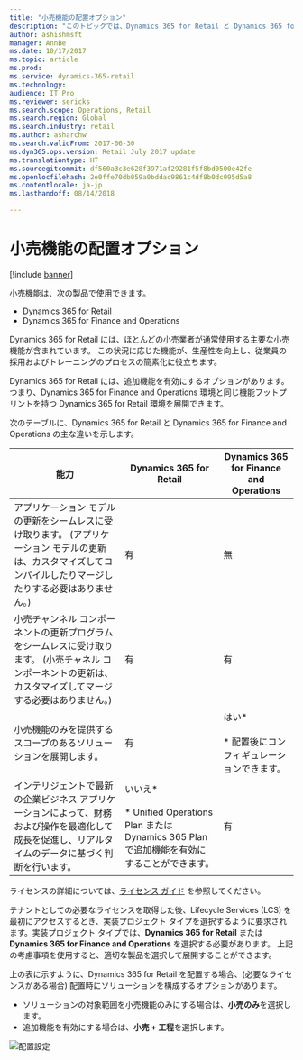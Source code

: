 ```yaml
---
title: "小売機能の配置オプション"
description: "このトピックでは、Dynamics 365 for Retail と Dynamics 365 for Finance and Operations の間の小売機能の違いについて説明します。"
author: ashishmsft
manager: AnnBe
ms.date: 10/17/2017
ms.topic: article
ms.prod: 
ms.service: dynamics-365-retail
ms.technology: 
audience: IT Pro
ms.reviewer: sericks
ms.search.scope: Operations, Retail
ms.search.region: Global
ms.search.industry: retail
ms.author: asharchw
ms.search.validFrom: 2017-06-30
ms.dyn365.ops.version: Retail July 2017 update
ms.translationtype: HT
ms.sourcegitcommit: df560a3c3e628f3971af29281f5f8bd0500e42fe
ms.openlocfilehash: 2e0ffe70db059a0bddac9861c4df8b0dc095d5a8
ms.contentlocale: ja-jp
ms.lasthandoff: 08/14/2018

---
```


# <a name="deployment-options-for-retail-functionality"></a>小売機能の配置オプション

[!include [banner](../../includes/banner.md)]

小売機能は、次の製品で使用できます。
 
- Dynamics 365 for Retail
- Dynamics 365 for Finance and Operations
 
Dynamics 365 for Retail には、ほとんどの小売業者が通常使用する主要な小売機能が含まれています。 この状況に応じた機能が、生産性を向上し、従業員の採用およびトレーニングのプロセスの簡素化に役立ちます。 

Dynamics 365 for Retail には、追加機能を有効にするオプションがあります。 つまり、Dynamics 365 for Finance and Operations 環境と同じ機能フットプリントを持つ Dynamics 365 for Retail 環境を展開できます。
 
次のテーブルに、Dynamics 365 for Retail と Dynamics 365 for Finance and Operations の主な違いを示します。

| 能力   |  Dynamics 365 for Retail   |  Dynamics 365 for Finance and Operations  |
|--------------|----------------------------|-------------------------------------------|
|アプリケーション モデルの更新をシームレスに受け取ります。 (アプリケーション モデルの更新は、カスタマイズしてコンパイルしたりマージしたりする必要はありません。) | 有 | 無|
|小売チャンネル コンポーネントの更新プログラムをシームレスに受け取ります。 (小売チャネル コンポーネントの更新は、カスタマイズしてマージする必要はありません。) | 有 | 有 |
|小売機能のみを提供するスコープのあるソリューションを展開します。 | 有  | はい*<br><br>\* 配置後にコンフィギュレーションできます。  |
|インテリジェントで最新の企業ビジネス アプリケーションによって、財務および操作を最適化して成長を促進し、リアルタイムのデータに基づく判断を行います。| いいえ*<br><br>\* Unified Operations Plan または Dynamics 365 Plan で追加機能を有効にすることができます。 | 有 |

ライセンスの詳細については、[ライセンス ガイド](https://go.microsoft.com/fwlink/?LinkId=866544&clcid=0x409) を参照してください。

テナントとしての必要なライセンスを取得した後、Lifecycle Services (LCS) を最初にアクセスするとき、実装プロジェクト タイプを選択するように要求されます。実装プロジェクト タイプでは、**Dynamics 365 for Retail** または **Dynamics 365 for Finance and Operations** を選択する必要があります。 上記の考慮事項を使用すると、適切な製品を選択して展開することができます。
 
上の表に示すように、Dynamics 365 for Retail を配置する場合、(必要なライセンスがある場合) 配置時にソリューションを構成するオプションがあります。 

- ソリューションの対象範囲を小売機能のみにする場合は、**小売のみ**を選択します。 
- 追加機能を有効にする場合は、**小売 + 工程**を選択します。
 
![配置設定](media/Deployment-settings.png)

